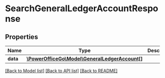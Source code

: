 # SearchGeneralLedgerAccountResponse

## Properties
Name | Type | Description | Notes
------------ | ------------- | ------------- | -------------
**data** | [**\PowerOfficeGo\Model\GeneralLedgerAccount[]**](GeneralLedgerAccount.md) |  | [optional] 

[[Back to Model list]](../README.md#documentation-for-models) [[Back to API list]](../README.md#documentation-for-api-endpoints) [[Back to README]](../README.md)


